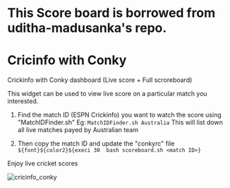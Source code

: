 # This Score board is borrowed from uditha-madusanka's repo.

# Cricinfo with Conky
Crickinfo with Conky dashboard (Live score + Full scroreboard)

This widget can be used to view live score on a particular match you interested.

1. 	Find the match ID (ESPN Crickinfo) you want to watch the score using "MatchIDFinder.sh"
Eg: `MatchIDFinder.sh Australia`
This will list down all live matches payed by Australian team

2. 	Then copy the match ID and update the "conkyrc" file
`${font}${color2}${execi 30  bash scoreboard.sh <match ID>}`

Enjoy live cricket scores

![cricinfo_conky](https://github.com/uditha-madusanka/conky_crickinfo/blob/master/crickinfo.png)
